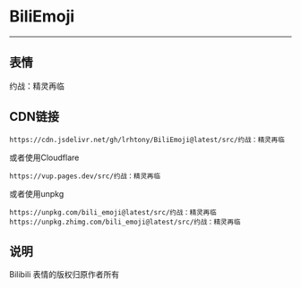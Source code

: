 # BiliEmoji
---
## 表情
约战：精灵再临
## CDN链接
```
https://cdn.jsdelivr.net/gh/lrhtony/BiliEmoji@latest/src/约战：精灵再临
```
或者使用Cloudflare
```
https://vup.pages.dev/src/约战：精灵再临
```
或者使用unpkg
```
https://unpkg.com/bili_emoji@latest/src/约战：精灵再临
https://unpkg.zhimg.com/bili_emoji@latest/src/约战：精灵再临
```
## 说明
Bilibili 表情的版权归原作者所有
